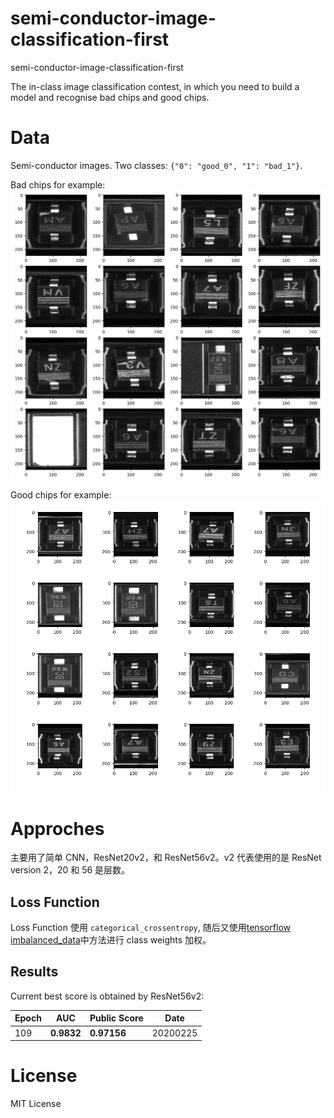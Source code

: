 # semi-conductor-image-classification-first

semi-conductor-image-classification-first

The in-class image classification contest, in which you need to build a model and recognise bad chips and good chips.

# Data

Semi-conductor images. Two classes: `{"0": "good_0", "1": "bad_1"}`.

Bad chips for example:
![](./fig/bad.png)

Good chips for example:
![](./fig/good.png)

# Approches

主要用了简单 CNN，ResNet20v2，和 ResNet56v2。v2 代表使用的是 ResNet version 2，20 和 56 是层数。

## Loss Function

Loss Function 使用 `categorical_crossentropy`, 随后又使用[tensorflow imbalanced_data](https://www.tensorflow.org/tutorials/structured_data/imbalanced_data)中方法进行 class weights 加权。

## Results

Current best score is obtained by ResNet56v2:

| Epoch | AUC        | Public Score | Date     |
| ----- | ---------- | ------------ | -------- |
| 109   | **0.9832** | **0.97156**  | 20200225 |

# License

MIT License
